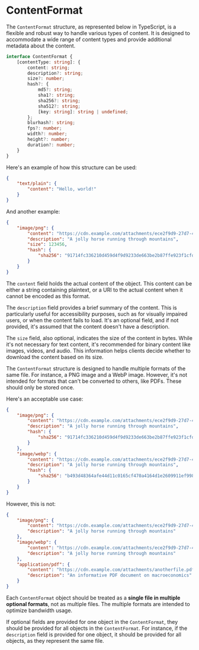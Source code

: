 # ContentFormat

The `ContentFormat` structure, as represented below in TypeScript, is a flexible and robust way to handle various types of content. It is designed to accommodate a wide range of content types and provide additional metadata about the content.

```ts
interface ContentFormat {
    [contentType: string]: {
        content: string;
        description?: string;
        size?: number;
        hash?: {
            md5?: string;
            sha1?: string;
            sha256?: string;
            sha512?: string;
            [key: string]: string | undefined;
        };
        blurhash?: string;
        fps?: number;
        width?: number;
        height?: number;
        duration?: number;
    }
}
```

Here's an example of how this structure can be used:

```json
{
    "text/plain": {
        "content": "Hello, world!"
    }
}
```

And another example:

```json
{
    "image/png": {
        "content": "https://cdn.example.com/attachments/ece2f9d9-27d7-457d-b657-4ce9172bdcf8.png",
        "description": "A jolly horse running through mountains",
        "size": 123456,
        "hash": {
            "sha256": "91714fc336210d459d4f9d9233de663be2b87ffe923f1cfd76ece9d06f7c965d"
        }
    }
}
```

The `content` field holds the actual content of the object. This content can be either a string containing plaintext, or a URI to the actual content when it cannot be encoded as this format.

The `description` field provides a brief summary of the content. This is particularly useful for accessibility purposes, such as for visually impaired users, or when the content fails to load. It's an optional field, and if not provided, it's assumed that the content doesn't have a description.

The `size` field, also optional, indicates the size of the content in bytes. While it's not necessary for text content, it's recommended for binary content like images, videos, and audio. This information helps clients decide whether to download the content based on its size.

The `ContentFormat` structure is designed to handle multiple formats of the same file. For instance, a PNG image and a WebP image. However, it's not intended for formats that can't be converted to others, like PDFs. These should only be stored once.

Here's an acceptable use case:

```json
{
    "image/png": {
        "content": "https://cdn.example.com/attachments/ece2f9d9-27d7-457d-b657-4ce9172bdcf8.png",
        "description": "A jolly horse running through mountains",
        "hash": {
            "sha256": "91714fc336210d459d4f9d9233de663be2b87ffe923f1cfd76ece9d06f7c965d"
        }
    },
    "image/webp": {
        "content": "https://cdn.example.com/attachments/ece2f9d9-27d7-457d-b657-4ce9172bdcf8.webp",
        "description": "A jolly horse running through mountains",
        "hash": {
            "sha256": "b493d48364afe44d11c0165cf470a4164d1e2609911ef998be868d46ade3de4e"
        }
    }
}
```

However, this is not:

```json
{
    "image/png": {
        "content": "https://cdn.example.com/attachments/ece2f9d9-27d7-457d-b657-4ce9172bdcf8.png",
        "description": "A jolly horse running through mountains"
    },
    "image/webp": {
        "content": "https://cdn.example.com/attachments/ece2f9d9-27d7-457d-b657-4ce9172bdcf8.webp",
        "description": "A jolly horse running through mountains"
    },
    "application/pdf": {
        "content": "https://cdn.example.com/attachments/anotherfile.pdf",
        "description": "An informative PDF document on macroeconomics"
    }
}
```

Each `ContentFormat` object should be treated as a **single file in multiple optional formats**, not as multiple files. The multiple formats are intended to optimize bandwidth usage.

If optional fields are provided for one object in the `ContentFormat`, they should be provided for all objects in the `ContentFormat`. For instance, if the `description` field is provided for one object, it should be provided for all objects, as they represent the same file.
